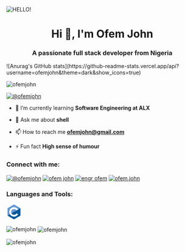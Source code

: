 ![HELLO!](https://www.shutterstock.com/image-vector/programming-code-coding-hacker-background-icon-1714491562)
<h1 align="center">Hi 👋, I'm Ofem John</h1>
<h3 align="center">A passionate full stack developer from Nigeria</h3>
![Anurag's GitHub stats](https://github-readme-stats.vercel.app/api?username=ofemjohn&theme=dark&show_icons=true)

<p align="left"> <img src="https://komarev.com/ghpvc/?username=ofemjohn&label=Profile%20views&color=0e75b6&style=flat" alt="ofemjohn" /> </p>

<p align="left"> <a href="https://twitter.com/@ofemjohn" target="blank"><img src="https://img.shields.io/twitter/follow/@ofemjohn?logo=twitter&style=for-the-badge" alt="@ofemjohn" /></a> </p>

- 🌱 I’m currently learning **Software Engineering at ALX**

- 💬 Ask me about **shell**

- 📫 How to reach me **ofemjohn@gmail.com**

- ⚡ Fun fact **High sense of humour**

<h3 align="left">Connect with me:</h3>
<p align="left">
<a href="https://twitter.com/@ofemjohn" target="blank"><img align="center" src="https://raw.githubusercontent.com/rahuldkjain/github-profile-readme-generator/master/src/images/icons/Social/twitter.svg" alt="@ofemjohn" height="30" width="40" /></a>
<a href="https://linkedin.com/in/ofem john" target="blank"><img align="center" src="https://raw.githubusercontent.com/rahuldkjain/github-profile-readme-generator/master/src/images/icons/Social/linked-in-alt.svg" alt="ofem john" height="30" width="40" /></a>
<a href="https://fb.com/engr ofem" target="blank"><img align="center" src="https://raw.githubusercontent.com/rahuldkjain/github-profile-readme-generator/master/src/images/icons/Social/facebook.svg" alt="engr ofem" height="30" width="40" /></a>
<a href="https://instagram.com/ofem.john" target="blank"><img align="center" src="https://raw.githubusercontent.com/rahuldkjain/github-profile-readme-generator/master/src/images/icons/Social/instagram.svg" alt="ofem.john" height="30" width="40" /></a>
</p>

<h3 align="left">Languages and Tools:</h3>
<p align="left"> <a href="https://www.cprogramming.com/" target="_blank" rel="noreferrer"> <img src="https://raw.githubusercontent.com/devicons/devicon/master/icons/c/c-original.svg" alt="c" width="40" height="40"/> </a> </p>

<p><img align="left" src="https://github-readme-stats.vercel.app/api/top-langs?username=ofemjohn&show_icons=true&locale=en&layout=compact" alt="ofemjohn" /></p>

<p>&nbsp;<img align="center" src="https://github-readme-stats.vercel.app/api?username=ofemjohn&show_icons=true&locale=en" alt="ofemjohn" /></p>

<p><img align="center" src="https://github-readme-streak-stats.herokuapp.com/?user=ofemjohn&" alt="ofemjohn" /></p>

